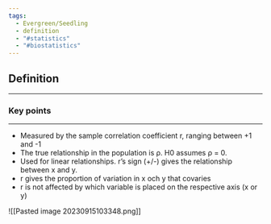 ```yaml
---
tags:
  - Evergreen/Seedling
  - definition
  - "#statistics"
  - "#biostatistics"
---
```

## Definition
___





### Key points
___
- Measured by the sample correlation coefficient r, ranging
between +1 and -1
- The true relationship in the population is ρ. H0 assumes ρ = 0.
- Used for linear relationships. r’s sign (+/-) gives the relationship
between x and y.
- r gives the proportion of variation in x och y that covaries
- r is not affected by which variable is placed on the respective axis
(x or y)


![[Pasted image 20230915103348.png]]